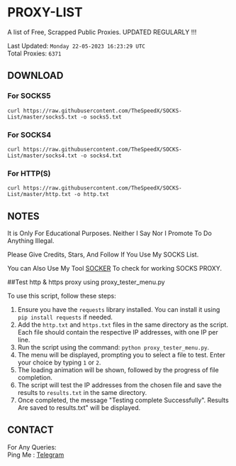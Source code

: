 
# PROXY-LIST

A list of Free, Scrapped Public Proxies. UPDATED REGULARLY !!!  

Last Updated: `Monday 22-05-2023 16:23:29 UTC`  
Total Proxies: `6371`  

## DOWNLOAD

### For SOCKS5

```curl https://raw.githubusercontent.com/TheSpeedX/SOCKS-List/master/socks5.txt -o socks5.txt```

### For SOCKS4

```curl https://raw.githubusercontent.com/TheSpeedX/SOCKS-List/master/socks4.txt -o socks4.txt```

### For HTTP(S)

```curl https://raw.githubusercontent.com/TheSpeedX/SOCKS-List/master/http.txt -o http.txt```

## NOTES

It is Only For Educational Purposes. Neither I Say Nor I Promote To Do Anything Illegal.

Please Give Credits, Stars, And Follow If You Use My SOCKS List.  

You can Also Use My Tool [SOCKER](https://github.com/TheSpeedX/socker) To check for working SOCKS PROXY.

##Test http & https proxy using proxy_tester_menu.py

To use this  script, follow these steps:

1. Ensure you have the `requests` library installed. You can install it using `pip install requests` if needed.
2. Add the `http.txt` and `https.txt` files in the same directory as the script. Each file should contain the respective IP addresses, with one IP per line.
3. Run the script using the command: `python proxy_tester_menu.py`.
4. The menu will be displayed, prompting you to select a file to test. Enter your choice by typing `1` or `2`.
5. The loading animation will be shown, followed by the progress of file completion.
6. The script will test the IP addresses from the chosen file and save the results to `results.txt` in the same directory.
7. Once completed, the message "Testing complete Successfully". Results Are saved to results.txt" will be displayed.

## CONTACT

 For Any Queries:  
        Ping Me : [Telegram](http://t.me/the_space_bar)
